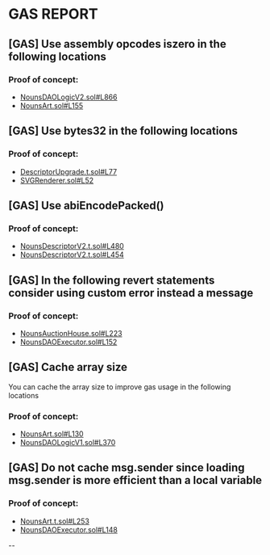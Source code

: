 
# GAS REPORT

## [GAS] Use assembly opcodes iszero in the following locations


### Proof of concept:
- [NounsDAOLogicV2.sol#L866](https://github.com/code-423n4/2022-08-nounsdao/tree/main/contracts/governance/NounsDAOLogicV2.sol#L866)
- [NounsArt.sol#L155](https://github.com/code-423n4/2022-08-nounsdao/tree/main/contracts/NounsArt.sol#L155)

## [GAS] Use bytes32 in the following locations


### Proof of concept:
- [DescriptorUpgrade.t.sol#L77](https://github.com/code-423n4/2022-08-nounsdao/tree/main/test/foundry/DescriptorUpgrade.t.sol#L77)
- [SVGRenderer.sol#L52](https://github.com/code-423n4/2022-08-nounsdao/tree/main/contracts/SVGRenderer.sol#L52)

## [GAS] Use abiEncodePacked()


### Proof of concept:
- [NounsDescriptorV2.t.sol#L480](https://github.com/code-423n4/2022-08-nounsdao/tree/main/test/foundry/NounsDescriptorV2.t.sol#L480)
- [NounsDescriptorV2.t.sol#L454](https://github.com/code-423n4/2022-08-nounsdao/tree/main/test/foundry/NounsDescriptorV2.t.sol#L454)

## [GAS] In the following revert statements consider using custom error instead a message


### Proof of concept:
- [NounsAuctionHouse.sol#L223](https://github.com/code-423n4/2022-08-nounsdao/tree/main/contracts/NounsAuctionHouse.sol#L223)
- [NounsDAOExecutor.sol#L152](https://github.com/code-423n4/2022-08-nounsdao/tree/main/contracts/governance/NounsDAOExecutor.sol#L152)

## [GAS] Cache array size
You can cache the array size to improve gas usage in the following locations

### Proof of concept:
- [NounsArt.sol#L130](https://github.com/code-423n4/2022-08-nounsdao/tree/main/contracts/NounsArt.sol#L130)
- [NounsDAOLogicV1.sol#L370](https://github.com/code-423n4/2022-08-nounsdao/tree/main/contracts/governance/NounsDAOLogicV1.sol#L370)

## [GAS] Do not cache msg.sender since loading msg.sender is more efficient than a local variable


### Proof of concept:
- [NounsArt.t.sol#L253](https://github.com/code-423n4/2022-08-nounsdao/tree/main/test/foundry/NounsArt.t.sol#L253)
- [NounsDAOExecutor.sol#L148](https://github.com/code-423n4/2022-08-nounsdao/tree/main/contracts/governance/NounsDAOExecutor.sol#L148)

--
